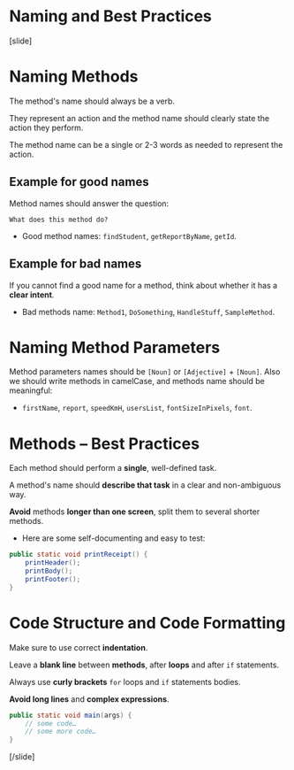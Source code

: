 # Naming and Best Practices

[slide]
# Naming Methods

The method's name should always be a verb.

They represent an action and the method name should clearly state the action they perform.

The method name can be a single or 2-3 words as needed to represent the action.

## Example for good names

Method names should answer the question:

`What does this method do?`

* Good method names: `findStudent`, `getReportByName`, `getId`.


## Example for bad names

If you cannot find a good name for a method, think about whether it has a **clear intent**.

* Bad methods name: `Method1`, `DoSomething`, `HandleStuff`, `SampleMethod`.

# Naming Method Parameters

Method parameters names should be `[Noun]` or `[Adjective]` + `[Noun]`. Also we should write methods in camelCase, and methods name should be meaningful:

* `firstName`, `report`, `speedKmH`, `usersList`, `fontSizeInPixels`, `font`.

# Methods – Best Practices

Each method should perform a **single**, well-defined task.

A method's name should **describe that task** in a clear and non-ambiguous way.

**Avoid** methods **longer than one screen**, split them to several shorter methods.

* Here are some self-documenting and easy to test:

```Java
public static void printReceipt() {
    printHeader();
    printBody();
    printFooter();
}
```

# Code Structure and Code Formatting

Make sure to use correct **indentation**.

Leave a **blank line** between **methods**, after **loops** and after `if` statements.

Always use **curly brackets** `for` loops and `if` statements bodies.

**Avoid long lines** and **complex expressions**.

```Java
public static void main(args) {
    // some code…
    // some more code…
}
```
[/slide]